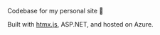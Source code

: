 Codebase for my personal site 🙂

Built with [htmx.js](https://htmx.org/), ASP.NET, and hosted on Azure.
